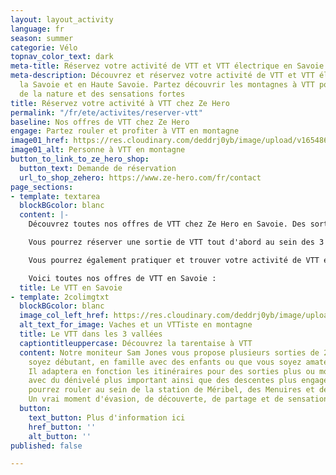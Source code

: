 ```yaml
---
layout: layout_activity
language: fr
season: summer
categorie: Vélo
topnav_color_text: dark
meta-title: Réservez votre activité de VTT et VTT électrique en Savoie
meta-description: Découvrez et réservez votre activité de VTT et VTT électrique dans
  la Savoie et en Haute Savoie. Partez découvrir les montagnes à VTT pour profiter
  de la nature et des sensations fortes
title: Réservez votre activité à VTT chez Ze Hero
permalink: "/fr/ete/activites/reserver-vtt"
baseline: Nos offres de VTT chez Ze Hero
engage: Partez rouler et profiter à VTT en montagne
image01_href: https://res.cloudinary.com/deddrj0yb/image/upload/v1654866668/website/Sames%20Jones/FB_IMG_1654680653467.jpg
image01_alt: Personne à VTT en montagne
button_to_link_to_ze_hero_shop:
  button_text: Demande de réservation
  url_to_shop_zehero: https://www.ze-hero.com/fr/contact
page_sections:
- template: textarea
  blockBGcolor: blanc
  content: |-
    Découvrez toutes nos offres de VTT chez Ze Hero en Savoie. Des sorties de VTT et de VTT électriques sur les sentiers montagneux quel que soit votre niveau. Vous découvrirez différents itinéraires qui vous feront découvrir les lieux, les panoramas, atteindre des points de vue d'exception, faire le plein de sensation forte dans les descentes sur les sentiers.

    Vous pourrez réserver une sortie de VTT tout d'abord au sein des 3 vallées à Méribel et Les Menuires. Notre guide de VTT vous propose différents itinéraires dans les montagnes des Bellevilles et de Méribel. Vous pourrez alors découvrir ce domaine incroyable, sa faune et flore riche, ses sentiers ludiques ainsi que de nombreux parcours. Ils proposent des parcours de 2h pour les familles ainsi que les amateurs de VTT pour des parcours plus sportifs. Vous pourrez également visiter les différents villages et hameaux savoyards.

    Vous pourrez également pratiquer et trouver votre activité de VTT et VTT électrique du coté d'Aix les Bains et du Grand Revard. Vous pourrez rouler ce que l'on appele le  "Petit canada savoyard ". Un plateau magnifique avec vue sur ce le lac et le Mont Blanc. En famille, entre amis, vous pourrez profiter de découvrir et de vous aventurer à VTT sur les sentiers en vous laissant guider par " [**Expérience Vélo**](https://www.ze-hero.com/fr/ete/partenaires/experience-velo) "

    Voici toutes nos offres de VTT en Savoie :
  title: Le VTT en Savoie
- template: 2colimgtxt
  blockBGcolor: blanc
  image_col_left_href: https://res.cloudinary.com/deddrj0yb/image/upload/v1655108069/website/VTT%20AE/pexels-reinhard-bruckner-5328112.jpg
  alt_text_for_image: Vaches et un VTTiste en montagne
  title: Le VTT dans les 3 vallées
  captiontitleuppercase: Découvrez la tarentaise à VTT
  content: Notre moniteur Sam Jones vous propose plusieurs sorties de 2h que vous
    soyez débutant, en famille avec des enfants ou que vous soyez amateurs de VTT.
    Il adaptera en fonction les itinéraires pour des sorties plus ou moins sportives
    avec du dénivelé plus important ainsi que des descentes plus engageantes. Vous
    pourrez rouler au sein de la station de Méribel, des Menuires et de Val Thorens.
    Un vrai moment d'évasion, de découverte, de partage et de sensation forte.
  button:
    text_button: Plus d'information ici
    href_button: ''
    alt_button: ''
published: false

---
```


